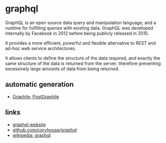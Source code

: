 # graphql

GraphQL is an open source data query and manipulation language, and a runtime for fulfilling queries with existing data. GraphQL was developed internally by Facebook in 2012 before being publicly released in 2015.

It provides a more efficient, powerful and flexible alternative to REST and ad-hoc web service architectures.

It allows clients to define the structure of the data required, and exactly the same structure of the data is returned from the server, therefore preventing excessively large amounts of data from being returned.


## automatic generation
* [Graphile; PostGraphile](https://www.graphile.org/postgraphile/)


## links
* [graphql website](https://graphql.org/)
* [github.com/coryhouse/graphql](https://github.com/coryhouse/graphql)
* [wikipedia; graphql](https://en.wikipedia.org/wiki/GraphQL)
